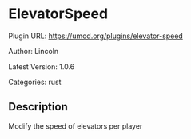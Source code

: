 # ElevatorSpeed

Plugin URL: https://umod.org/plugins/elevator-speed

Author: Lincoln

Latest Version: 1.0.6

Categories: rust

## Description

Modify the speed of elevators per player
